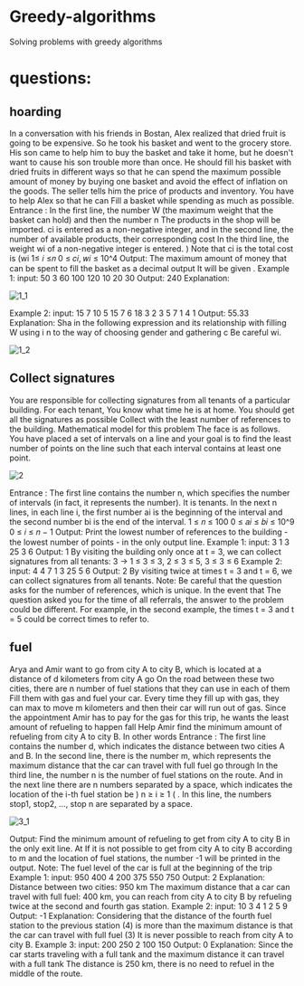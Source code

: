 # Greedy-algorithms
Solving problems with greedy algorithms

# questions:
## hoarding
In a conversation with his friends in Bostan, Alex realized that dried fruit is going to be expensive.
So he took his basket and went to the grocery store. His son came to help him to buy the basket and take it home, but he doesn't want to cause his son trouble more than once. He should fill his basket with dried fruits in different ways so that he can spend the maximum possible amount of money by buying one basket and avoid the effect of inflation on the goods.
The seller tells him the price of products and inventory. You have to help Alex so that he can
Fill a basket while spending as much as possible.
Entrance :
In the first line, the number W (the maximum weight that the basket can hold) and then the number n
The products in the shop will be imported.
ci is entered as a non-negative integer, and in the second line, the number of available products, their corresponding cost
In the third line, the weight wi of a non-negative integer is entered. ) Note that ci is the total cost
is (wi
1≤ 𝑖 ≤𝑛
0 ≤ 𝑐𝑖, 𝑤𝑖 ≤ 10^4
Output:
The maximum amount of money that can be spent to fill the basket as a decimal output
It will be given .
Example 1:
input:
50 3
60 100 120
10 20 30
Output:
240
Explanation:             

![1_1](https://github.com/morgan09mj/Greedy-algorithms/assets/119484000/9484dd8d-f196-4a90-a7ef-221bc8ae67cb)

Example 2:
input:
15 7
10 5 15 7 6 18 3
2 3 5 7 1 4 1
Output:
55.33
Explanation:
Sha in the following expression and its relationship with filling W using i n to the way of choosing gender and gathering c
Be careful wi.   

![1_2](https://github.com/morgan09mj/Greedy-algorithms/assets/119484000/83b89a5b-9b78-44fb-9d14-e4dd1d3f2017)

## Collect signatures
You are responsible for collecting signatures from all tenants of a particular building. For each tenant,
You know what time he is at home. You should get all the signatures as possible
Collect with the least number of references to the building. Mathematical model for this problem
The face is as follows. You have placed a set of intervals on a line and your goal is to find the least number of points on the line such that each interval contains at least one point.

![2](https://github.com/morgan09mj/Greedy-algorithms/assets/119484000/48b49c6b-8735-479f-b9fd-2c0a3118ea38)

Entrance :
The first line contains the number n, which specifies the number of intervals (in fact, it represents the number).
It is tenants. In the next n lines, in each line i, the first number ai is the beginning of the interval and the second number bi is the end of the interval.
1 ≤ 𝑛 ≤ 100
0 ≤ 𝑎𝑖 ≤ 𝑏𝑖 ≤ 10^9
0 ≤ 𝑖 ≤ 𝑛 − 1
Output:
Print the lowest number of references to the building - the lowest number of points - in the only output line.
Example 1:
input:
3
1 3
25
3 6
Output:
1
By visiting the building only once at t = 3, we can collect signatures from all tenants:
3 → 1 ≤ 3 ≤ 3, 2 ≤ 3 ≤ 5, 3 ≤ 3 ≤ 6
Example 2:
input:
4
4 7
1 3
25
5 6
Output:
2
By visiting twice at times t = 3 and t = 6, we can collect signatures from all tenants.
Note: Be careful that the question asks for the number of references, which is unique. In the event that
The question asked you for the time of all referrals, the answer to the problem could be different.
For example, in the second example, the times t = 3 and t = 5 could be correct times to refer to.

## fuel
Arya and Amir want to go from city A to city B, which is located at a distance of d kilometers from city A
go On the road between these two cities, there are n number of fuel stations that they can use in each of them
Fill them with gas and fuel your car. Every time they fill up with gas, they can max
to move m kilometers and then their car will run out of gas. Since the appointment
Amir has to pay for the gas for this trip, he wants the least amount of refueling to happen
fall
Help Amir find the minimum amount of refueling from city A to city B. In other words
Entrance :
The first line contains the number d, which indicates the distance between two cities A and B.
In the second line, there is the number m, which represents the maximum distance that the car can travel with full fuel
go through
In the third line, the number n is the number of fuel stations on the route.
And in the next line there are n numbers separated by a space, which indicates the location of the i-th fuel station
be ) n ≥ i ≥ 1 ( .
In this line, the numbers stop1, stop2, ..., stop n are separated by a space.

![3_1](https://github.com/morgan09mj/Greedy-algorithms/assets/119484000/6cc15298-7bfc-4522-95af-dcdf1ea07612)

Output:
Find the minimum amount of refueling to get from city A to city B in the only exit line. At
If it is not possible to get from city A to city B according to m and the location of fuel stations, the number -1 will be printed in the output.
Note: The fuel level of the car is full at the beginning of the trip
Example 1:
input:
950
400
4
200 375 550 750
Output:
2
Explanation:
Distance between two cities: 950 km
The maximum distance that a car can travel with full fuel: 400 km, you can reach from city A to city B by refueling twice at the second and fourth gas station.
Example 2:
input:
10
3
4
1 2 5 9
Output:
-1
Explanation:
Considering that the distance of the fourth fuel station to the previous station (4) is more than the maximum distance
is that the car can travel with full fuel (3) It is never possible to reach from city A to city B.
Example 3:
input:
200
250
2
100 150
Output:
0
Explanation:
Since the car starts traveling with a full tank and the maximum distance it can travel with a full tank
The distance is 250 km, there is no need to refuel in the middle of the route.
